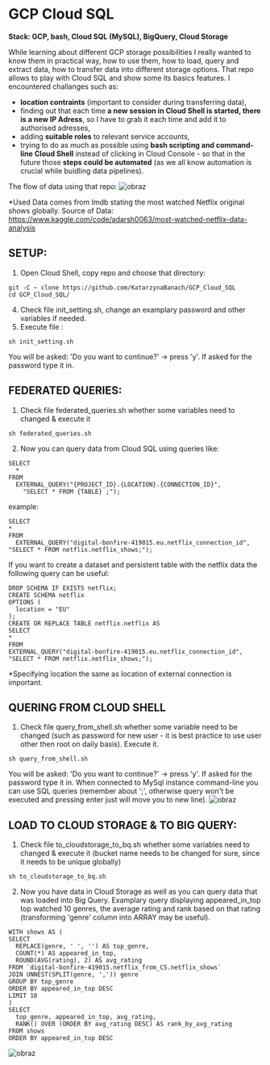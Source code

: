 # GCP Cloud SQL

**Stack: GCP, bash, Cloud SQL (MySQL), BigQuery, Cloud Storage**

While learning about different GCP storage possibilities I really wanted to know them in practical way, how to use them, how to load, query and extract data, how to transfer data into different storage options. That repo allows to play with Cloud SQL and show some its basics features. 
I encountered challanges such as: 
* **location contraints** (important to consider during transferring data),
* finding out that each time **a new session in Cloud Shell is started, there is a new IP Adress**, so I have to grab it each time and add it to authorised adresses,
* adding **suitable roles** to relevant service accounts,
* trying to do as much as possible using **bash scripting and command-line Cloud Shell** instead of clicking in Cloud Console - so that in the future those **steps could be automated** (as we all know automation is crucial while buidling data pipelines).

The flow of data using that repo:
![obraz](https://github.com/KatarzynaBanach/GCP_Cloud_SQL/assets/102869680/2a74ee92-9306-4e0d-b222-cd5bba631446)

*Used Data comes from Imdb stating the most watched Netflix original shows globally.
Source of Data: [https://www.kaggle.com/code/adarsh0063/most-watched-netflix-data-analysis
](https://www.kaggle.com/datasets/jatinthakur706/most-watched-netflix-original-shows-tv-time)

## SETUP:

1. Open Cloud Shell, copy repo and choose that directory:
```
git -C ~ clone https://github.com/KatarzynaBanach/GCP_Cloud_SQL
cd GCP_Cloud_SQL/
```
4. Check file init_setting.sh, change an examplary password and other variables if needed.
5. Execute file :
```
sh init_setting.sh
```
You will be asked: 'Do you want to continue?' -> press 'y'. If asked for the password type it in.

## FEDERATED QUERIES:
1. Check file federated_queries.sh whether some variables need to changed & execute it
```
sh federated_queries.sh
```
2. Now you can query data from Cloud SQL using queries like:
```
SELECT
  *
FROM
  EXTERNAL_QUERY("{PROJECT_ID}.{LOCATION}.{CONNECTION_ID}",
    "SELECT * FROM {TABLE} ;");
```
example:
```
SELECT
*
FROM
  EXTERNAL_QUERY("digital-bonfire-419015.eu.netflix_connection_id", "SELECT * FROM netflix.netflix_shows;");
```
If you want to create a dataset and persistent table with the netflix data the following query can be useful:
```
DROP SCHEMA IF EXISTS netflix;
CREATE SCHEMA netflix
OPTIONS (
  location = "EU"
);
CREATE OR REPLACE TABLE netflix.netflix AS 
SELECT
*
FROM
EXTERNAL_QUERY("digital-bonfire-419015.eu.netflix_connection_id", "SELECT * FROM netflix.netflix_shows;");
```
*Specifying location the same as location of external connection is important.

## QUERING FROM CLOUD SHELL
1. Check file query_from_shell.sh whether some variable need to be changed (such as password for new user - it is best practice to use user other then root on daily basis).
Execute it.
```
sh query_from_shell.sh
```
You will be asked: 'Do you want to continue?' -> press 'y'. If asked for the password type it in.
When connected to MySql instance command-line you can use SQL queries (remember about ';', otherwise query won't be executed and pressing enter just will move you to new line).
![obraz](https://github.com/KatarzynaBanach/GCP_Cloud_SQL/assets/102869680/77ad48dd-4991-4733-83ba-8af9d44061e7)


## LOAD TO CLOUD STORAGE & TO BIG QUERY:
1. Check file to_cloudstorage_to_bq.sh whether some variables need to changed & execute it (bucket name needs to be changed for sure, since it needs to be unique globally)
```
sh to_cloudstorage_to_bq.sh
```
2. Now you have data in Cloud Storage as well as you can query data that was loaded into Big Query.
Examplary query displaying appeared_in_top top watched 10 genres, the average rating and rank based on that rating (transforming 'genre' column into ARRAY may be useful).
```
WITH shows AS (
SELECT
  REPLACE(genre, ' ', '') AS top_genre,
  COUNT(*) AS appeared_in_top,
  ROUND(AVG(rating), 2) AS avg_rating
FROM `digital-bonfire-419015.netflix_from_CS.netflix_shows`
JOIN UNNEST(SPLIT(genre, ',')) genre
GROUP BY top_genre
ORDER BY appeared_in_top DESC
LIMIT 10
)
SELECT
  top_genre, appeared_in_top, avg_rating,
  RANK() OVER (ORDER BY avg_rating DESC) AS rank_by_avg_rating
FROM shows
ORDER BY appeared_in_top DESC
```
![obraz](https://github.com/KatarzynaBanach/GCP_Cloud_SQL/assets/102869680/068b6d87-c9cd-4237-8e34-3a1516fd0442)
